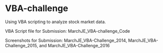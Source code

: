 # VBA-challenge
Using VBA scripting to analyze stock market data.

VBA Script file for Submission: MarchJE_VBA-challenge_Code

Screenshots for Submission: MarchJE_VBA-Challenge_2014, MarchJE_VBA-Challenge_2015, and MarchJE_VBA-Challenge_2016
